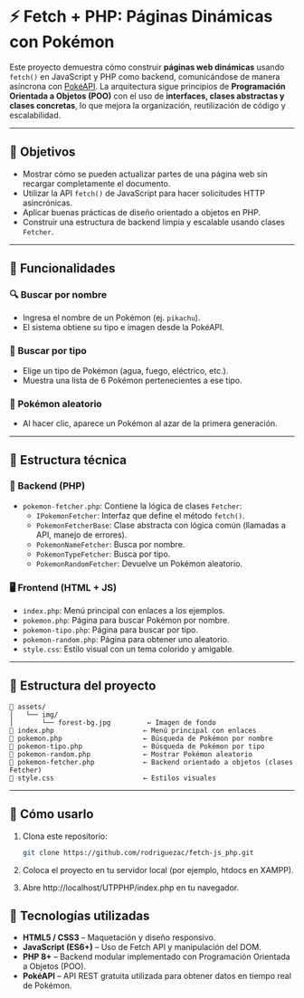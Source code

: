 # ⚡ Fetch + PHP: Páginas Dinámicas con Pokémon

Este proyecto demuestra cómo construir **páginas web dinámicas** usando `fetch()` en JavaScript y PHP como backend, comunicándose de manera asíncrona con [PokéAPI](https://pokeapi.co/). La arquitectura sigue principios de **Programación Orientada a Objetos (POO)** con el uso de **interfaces, clases abstractas y clases concretas**, lo que mejora la organización, reutilización de código y escalabilidad.

---

## 🎯 Objetivos

- Mostrar cómo se pueden actualizar partes de una página web sin recargar completamente el documento.
- Utilizar la API `fetch()` de JavaScript para hacer solicitudes HTTP asincrónicas.
- Aplicar buenas prácticas de diseño orientado a objetos en PHP.
- Construir una estructura de backend limpia y escalable usando clases `Fetcher`.

---

## 🧪 Funcionalidades

### 🔍 Buscar por nombre
- Ingresa el nombre de un Pokémon (ej. `pikachu`).
- El sistema obtiene su tipo e imagen desde la PokéAPI.

### 🌿 Buscar por tipo
- Elige un tipo de Pokémon (agua, fuego, eléctrico, etc.).
- Muestra una lista de 6 Pokémon pertenecientes a ese tipo.

### 🎲 Pokémon aleatorio
- Al hacer clic, aparece un Pokémon al azar de la primera generación.

---

## 🧠 Estructura técnica

### 🔧 Backend (PHP)
- `pokemon-fetcher.php`: Contiene la lógica de clases `Fetcher`:
  - `IPokemonFetcher`: Interfaz que define el método `fetch()`.
  - `PokemonFetcherBase`: Clase abstracta con lógica común (llamadas a API, manejo de errores).
  - `PokemonNameFetcher`: Busca por nombre.
  - `PokemonTypeFetcher`: Busca por tipo.
  - `PokemonRandomFetcher`: Devuelve un Pokémon aleatorio.

### 🖥️ Frontend (HTML + JS)
- `index.php`: Menú principal con enlaces a los ejemplos.
- `pokemon.php`: Página para buscar Pokémon por nombre.
- `pokemon-tipo.php`: Página para buscar por tipo.
- `pokemon-random.php`: Página para obtener uno aleatorio.
- `style.css`: Estilo visual con un tema colorido y amigable.

---

## 📁 Estructura del proyecto
```
📁 assets/
│   └── img/
│       └── forest-bg.jpg         ← Imagen de fondo
📄 index.php                      ← Menú principal con enlaces
📄 pokemon.php                    ← Búsqueda de Pokémon por nombre
📄 pokemon-tipo.php               ← Búsqueda de Pokémon por tipo
📄 pokemon-random.php             ← Mostrar Pokémon aleatorio
📄 pokemon-fetcher.php            ← Backend orientado a objetos (clases Fetcher)
📄 style.css                      ← Estilos visuales
 ```

---

## 🚀 Cómo usarlo

1. Clona este repositorio:
   ```bash
   git clone https://github.com/rodriguezac/fetch-js_php.git
2. Coloca el proyecto en tu servidor local (por ejemplo, htdocs en XAMPP).

3. Abre http://localhost/UTPPHP/index.php en tu navegador.

## 🧩 Tecnologías utilizadas

- **HTML5 / CSS3** – Maquetación y diseño responsivo.
- **JavaScript (ES6+)** – Uso de Fetch API y manipulación del DOM.
- **PHP 8+** – Backend modular implementado con Programación Orientada a Objetos (POO).
- **PokéAPI** – API REST gratuita utilizada para obtener datos en tiempo real de Pokémon.

